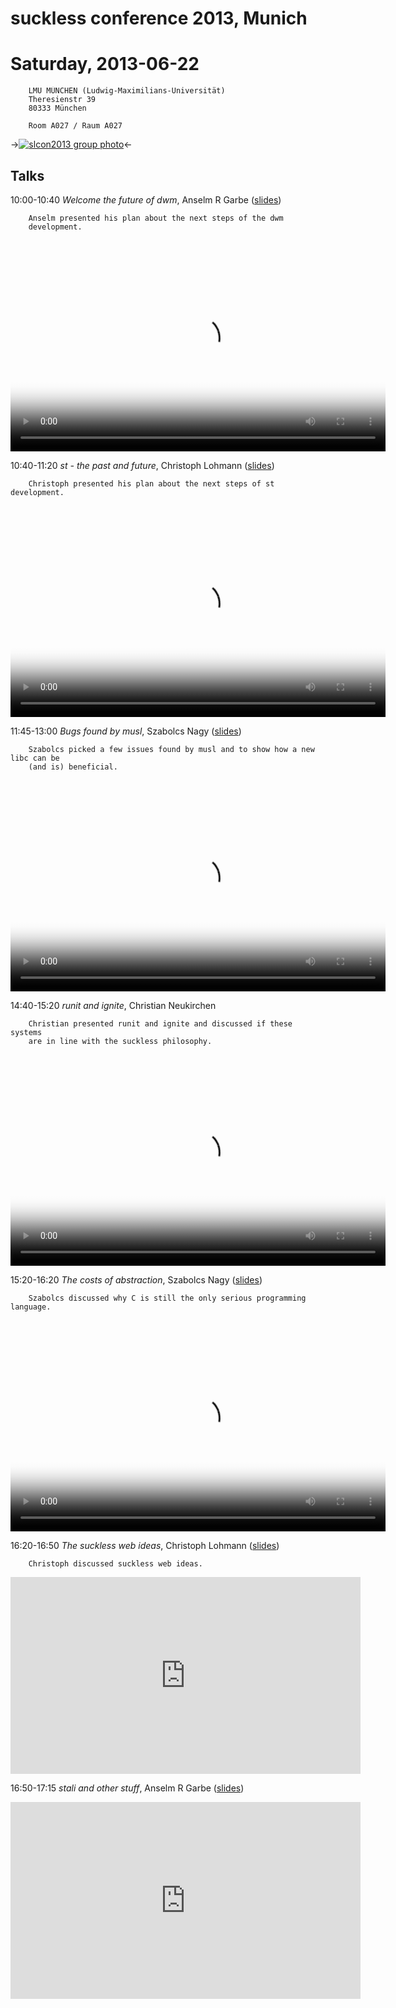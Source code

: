 suckless conference 2013, Munich
================================

Saturday, 2013-06-22
====================

        LMU MÜNCHEN (Ludwig-Maximilians-Universität)
        Theresienstr 39
        80333 München

        Room A027 / Raum A027


->[![slcon2013 group photo](/slcon2013-s.png)](/slcon2013.png)<-

Talks
-----
10:00-10:40 *Welcome the future of dwm*, Anselm R Garbe ([slides](/slcon13.pdf))

        Anselm presented his plan about the next steps of the dwm
        development.

<video width="600" height="338" controls="" style="display:block;margin:0 auto" poster="http://dl.sta.li/slcon/2013/slcon-2013-0-arg-welcome_to_the_future_of_dwm.png">
	<source src="http://dl.sta.li/slcon/2013/slcon-2013-0-arg-welcome_to_the_future_of_dwm.webm" type="video/webm">
	<a href="http://dl.sta.li/slcon/2013/slcon-2013-0-arg-welcome_to_the_future_of_dwm.webm">slcon-2013-0-arg-welcome_to_the_future_of_dwm.webm</a>
</video>


10:40-11:20 *st - the past and future*, Christoph Lohmann ([slides](/20h_on_st.pdf))

        Christoph presented his plan about the next steps of st development.

<video width="600" height="338" controls="" style="display:block;margin:0 auto" poster="http://dl.sta.li/slcon/2013/slcon-2013-1-20h-st-the_past_and_future.png">
	<source src="http://dl.sta.li/slcon/2013/slcon-2013-1-20h-st-the_past_and_future.webm" type="video/webm">
	<a href="http://dl.sta.li/slcon/2013/slcon-2013-1-20h-st-the_past_and_future.webm">slcon-2013-1-20h-st-the_past_and_future.webm</a>
</video>


11:45-13:00 *Bugs found by musl*, Szabolcs Nagy ([slides](http://port70.net/~nsz/slcon/bugs_talk.html))

        Szabolcs picked a few issues found by musl and to show how a new libc can be
        (and is) beneficial.

<video width="600" height="338" controls="" style="display:block;margin:0 auto" poster="http://dl.sta.li/slcon/2013/slcon-2013-2-nsz-bugs_found_by_musl.png">
        <source src="http://dl.sta.li/slcon/2013/slcon-2013-2-nsz-bugs_found_by_musl.webm" type="video/webm">
        <a href="http://dl.sta.li/slcon/2013/slcon-2013-2-nsz-bugs_found_by_musl.webm">slcon-2013-2-nsz-bugs_found_by_musl.webm</a>
</video>


14:40-15:20 *runit and ignite*, Christian Neukirchen

        Christian presented runit and ignite and discussed if these systems
        are in line with the suckless philosophy.

<video width="600" height="338" controls="" style="display:block;margin:0 auto" poster="http://dl.sta.li/slcon/2013/slcon-2013-3-chneukirchen-runit_and_ignite.png">
        <source src="http://dl.sta.li/slcon/2013/slcon-2013-3-chneukirchen-runit_and_ignite.webm" type="video/webm">
        <a href="http://dl.sta.li/slcon/2013/slcon-2013-3-chneukirchen-runit_and_ignite.webm">slcon-2013-3-chneukirchen-runit_and_ignite.webm</a>
</video>


15:20-16:20 *The costs of abstraction*, Szabolcs Nagy ([slides](http://port70.net/~nsz/slcon/abstraction_talk.html))

        Szabolcs discussed why C is still the only serious programming language.

<video width="600" height="338" controls="" style="display:block;margin:0 auto" poster="http://dl.sta.li/slcon/2013/slcon-2013-4-nsz-the_costs_of_abstraction.png">
        <source src="http://dl.sta.li/slcon/2013/slcon-2013-4-nsz-the_costs_of_abstraction.webm" type="video/webm">
        <a href="http://dl.sta.li/slcon/2013/slcon-2013-4-nsz-the_costs_of_abstraction.webm">slcon-2013-4-nsz-the_costs_of_abstraction.webm</a>
</video>


16:20-16:50 *The suckless web ideas*, Christoph Lohmann ([slides](/20h_on_surf.pdf))

        Christoph discussed suckless web ideas.

<iframe width="560" height="315" src="http://www.youtube.com/embed/Dnr4sXArCwI" frameborder="0" allowfullscreen></iframe>


16:50-17:15 *stali and other stuff*, Anselm R Garbe ([slides](/slcon13.pdf))

<iframe width="560" height="315" src="http://www.youtube.com/embed/Zu9Qm9bNMUU" frameborder="0" allowfullscreen></iframe>
